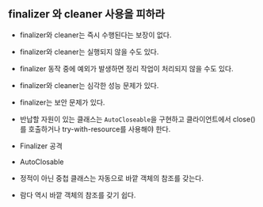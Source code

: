 ## finalizer 와 cleaner 사용을 피하라

- finalizer와 cleaner는 즉시 수행된다는 보장이 없다.
- finalizer와 cleaner는 실행되지 않을 수도 있다.
- finalizer 동작 중에 예외가 발생하면 정리 작업이 처리되지 않을 수도 있다.
- finalizer와 cleaner는 심각한 성능 문제가 있다.
- finalizer는 보안 문제가 있다.
- 반납할 자원이 있는 클래스는 `AutoCloseable`을 구현하고 클라이언트에서 close()를 호출하거나 try-with-resource를 사용해야 한다.

- Finalizer 공격
- AutoClosable
- 정적이 아닌 중첩 클래스는 자동으로 바깥 객체의 참조를 갖는다.
- 람다 역시 바깥 객체의 참조를 갖기 쉽다.
